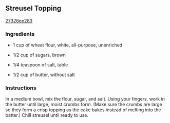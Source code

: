 ## Streusel Topping

[27326ee283](http://www.epicurious.com/recipes/food/views/streusel-topping-383269)

### Ingredients

 - 1 cup of wheat flour, white, all-purpose, unenriched

 - 1/2 cup of sugars, brown

 - 1/4 teaspoon of salt, table

 - 1/2 cup of butter, without salt

### Instructions

In a medium bowl, mix the flour, sugar, and salt. Using your fingers, work in the butter until large, moist crumbs form. (Make sure the crumbs are large so they form a crisp topping as the cake bakes instead of melting into the batter.) Chill streusel until ready to use.